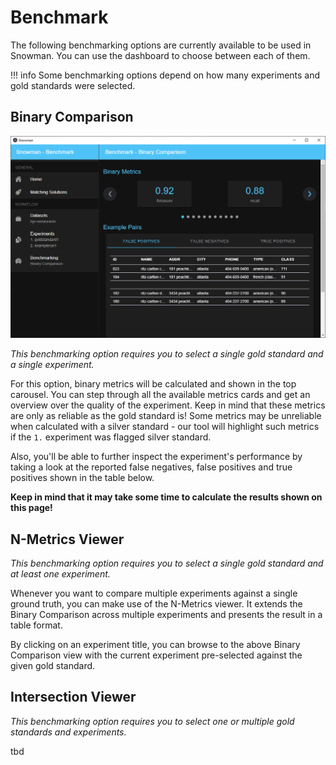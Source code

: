 # Benchmark

The following benchmarking options are currently available to be used in Snowman.
You can use the dashboard to choose between each of them.

!!! info
    Some benchmarking options depend on how many experiments and gold standards were selected.

## Binary Comparison

![Screenshot3](../assets/benchmark-binary.png "Binary comparison")

_This benchmarking option requires you to select a single gold standard and a single experiment._

For this option, binary metrics will be calculated and shown in the top carousel. You can step
through all the available metrics cards and get an overview over the quality of the experiment. Keep in mind that
these metrics are only as reliable as the gold standard is! Some metrics may be unreliable when calculated with a silver
standard - our tool will highlight such metrics if the `1.` experiment was flagged silver standard.

Also, you'll be able to further inspect the experiment's performance by taking a look at the reported false negatives,
false positives and true positives shown in the table below.

**Keep in mind that it may take some time to calculate the results shown on this page!**

## N-Metrics Viewer

_This benchmarking option requires you to select a single gold standard and at least one experiment._

Whenever you want to compare multiple experiments against a single ground truth, you can make use
of the N-Metrics viewer. It extends the Binary Comparison across multiple experiments and presents
the result in a table format.

By clicking on an experiment title, you can browse to the above Binary Comparison view with the
current experiment pre-selected against the given gold standard.

## Intersection Viewer

_This benchmarking option requires you to select one or multiple gold standards and experiments._

tbd
